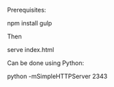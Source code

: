 Prerequisites:

npm install
gulp

Then

serve index.html

Can be done using Python:

python -mSimpleHTTPServer 2343
